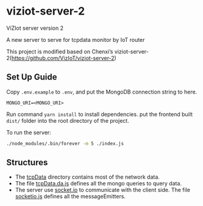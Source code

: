 # viziot-server-2
ViZIot server version 2

A new server to serve for tcpdata monitor by IoT router

This project is modified based on Chenxi’s viziot-server-2(https://github.com/VizIoT/viziot-server-2)


## Set Up Guide
Copy `.env.example` to `.env`, and put the MongoDB connection string to here.
```
MONGO_URI=<MONGO_URI>
```
Run command `yarn install` to install dependencies.
put the frontend built `dist/` folder into the root directory of the project.

To run the server:
```bash
./node_modules/.bin/forever -m 5 ./index.js
```
## Structures
- The [tcpData](./src/api/tcpData) directory contains most of the network data.
- The file [tcpData.da.js](./src/api/tcpData/tcpData.da.js) defines all the mongo queries to query data.
- The server use [socket.io](https://github.com/socketio/socket.io) to communicate with the client side.
The file [socketio.js](./src/socketio.js) defines all the messageEmitters.

